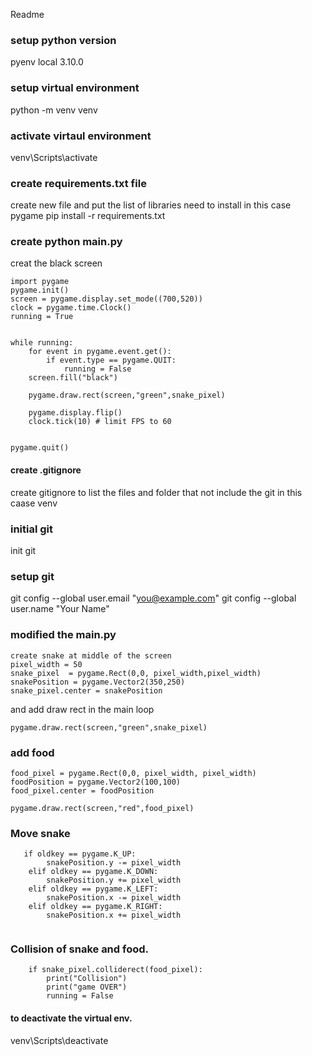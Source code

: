 Readme
### setup python version
pyenv local 3.10.0

### setup virtual environment 
python -m venv venv

### activate virtaul environment
venv\Scripts\activate

### create requirements.txt file 
create new file and put the list of libraries need to install 
in this case 
pygame 
pip install -r requirements.txt 


### create python main.py 
creat the black screen 

```
import pygame 
pygame.init()
screen = pygame.display.set_mode((700,520))
clock = pygame.time.Clock()
running = True
 

while running:
    for event in pygame.event.get():
        if event.type == pygame.QUIT:
            running = False
    screen.fill("black")

    pygame.draw.rect(screen,"green",snake_pixel)

    pygame.display.flip()
    clock.tick(10) # limit FPS to 60


pygame.quit()
```



#### create .gitignore
create gitignore to list the files and folder that not include the git 
in this caase 
venv 

### initial git
init git 

### setup git 
git config --global user.email "you@example.com"
git config --global user.name "Your Name"


### modified the main.py 
```
create snake at middle of the screen
pixel_width = 50 
snake_pixel  = pygame.Rect(0,0, pixel_width,pixel_width)
snakePosition = pygame.Vector2(350,250)
snake_pixel.center = snakePosition
```

and add draw rect in the main loop

```
pygame.draw.rect(screen,"green",snake_pixel)

```

### add food 
```
food_pixel = pygame.Rect(0,0, pixel_width, pixel_width)
foodPosition = pygame.Vector2(100,100)
food_pixel.center = foodPosition
```
```
pygame.draw.rect(screen,"red",food_pixel)
```


### Move snake 
```
   if oldkey == pygame.K_UP:
        snakePosition.y -= pixel_width
    elif oldkey == pygame.K_DOWN:
        snakePosition.y += pixel_width
    elif oldkey == pygame.K_LEFT:
        snakePosition.x -= pixel_width
    elif oldkey == pygame.K_RIGHT:
        snakePosition.x += pixel_width
    
```

### Collision of snake and food.

```
    if snake_pixel.colliderect(food_pixel):
        print("Collision")
        print("game OVER")
        running = False
```
    
#### to deactivate the virtual env.
venv\Scripts\deactivate

